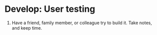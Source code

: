 # Develop: User testing

1. Have a friend, family member, or colleague try to build it. Take notes, and keep time.